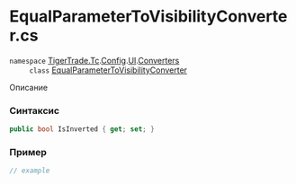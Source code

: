 
# EqualParameterToVisibilityConverter.cs
`namespace` [TigerTrade.Tc](../../../../../../TigerTrade.Tc.md).[Config](../../../../../../TigerTrade.Tc/Config.md).[UI](../../../../../../TigerTrade.Tc/Config/UI.md).[Converters](../../../../../../TigerTrade.Tc/Config/UI/Converters.md)  
&nbsp;&nbsp;&nbsp;&nbsp;&nbsp;&nbsp;&nbsp;&nbsp;&nbsp;`class` [EqualParameterToVisibilityConverter](../../EqualParameterToVisibilityConverter.cs.md)

Описание

### Синтаксис
```csharp
public bool IsInverted { get; set; }
```
### Пример  
```csharp
// example
```
